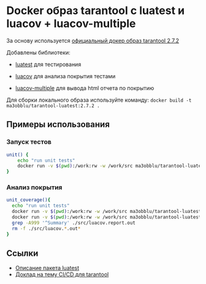 # Docker образ tarantool с luatest и luacov + luacov-multiple

За основу используется [официальный докер образ tarantool 2.7.2](https://hub.docker.com/r/tarantool/tarantool/)

Добавлены библиотеки:
* [luatest](https://github.com/tarantool/luatest) для тестирования
  
* [luacov](https://github.com/keplerproject/luacov) для анализа покрытия тестами

* [luacov-multiple](https://github.com/to-kr/luacov-multiple) для вывода html отчета по покрытию

Для сборки локального образа используйте команду:
`docker build -t ma3obblu/tarantool-luatest:2.7.2 .`

## Примеры использования

### Запуск тестов
```bash
unit() {
    echo "run unit tests"
    docker run -v $(pwd):/work:rw -w /work/src ma3obblu/tarantool-luatest:2.7.2 luatest -v
}
```

### Анализ покрытия
```bash
unit_coverage(){
  echo "run unit tests"
  docker run -v $(pwd):/work:rw -w /work/src ma3obblu/tarantool-luatest:2.7.2 luatest --coverage
  docker run -v $(pwd):/work:rw -w /work/src ma3obblu/tarantool-luatest:2.7.2 luacov .
  grep -A999 '^Summary' ./src/luacov.report.out
  rm -f ./src/luacov.*.out*
}
```

## Ссылки
- [Описание пакета luatest](https://www.tarantool.io/ru/doc/latest/reference/reference_rock/luatest/luatest_overview/)
- [Доклад на тему CI/CD для tarantool](https://youtu.be/heXXvlmADNA)
